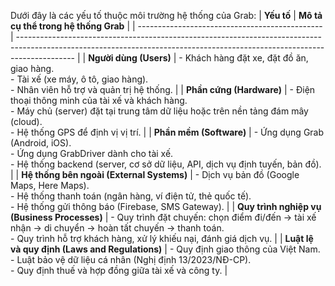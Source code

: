 Dưới đây là các yếu tố thuộc môi trường hệ thống của Grab:
| **Yếu tố**                                     | **Mô tả cụ thể trong hệ thống Grab**                                                                                                                                       |
| ---------------------------------------------- | -------------------------------------------------------------------------------------------------------------------------------------------------------------------------- |
| **Người dùng (Users)**                         | - Khách hàng đặt xe, đặt đồ ăn, giao hàng.<br>- Tài xế (xe máy, ô tô, giao hàng).<br>- Nhân viên hỗ trợ và quản trị hệ thống.                                              |
| **Phần cứng (Hardware)**                       | - Điện thoại thông minh của tài xế và khách hàng.<br>- Máy chủ (server) đặt tại trung tâm dữ liệu hoặc trên nền tảng đám mây (cloud).<br>- Hệ thống GPS để định vị vị trí. |
| **Phần mềm (Software)**                        | - Ứng dụng Grab (Android, iOS).<br>- Ứng dụng GrabDriver dành cho tài xế.<br>- Hệ thống backend (server, cơ sở dữ liệu, API, dịch vụ định tuyến, bản đồ).                  |
| **Hệ thống bên ngoài (External Systems)**      | - Dịch vụ bản đồ (Google Maps, Here Maps).<br>- Hệ thống thanh toán (ngân hàng, ví điện tử, thẻ quốc tế).<br>- Hệ thống gửi thông báo (Firebase, SMS Gateway).             |
| **Quy trình nghiệp vụ (Business Processes)**   | - Quy trình đặt chuyến: chọn điểm đi/đến → tài xế nhận → di chuyển → hoàn tất chuyến → thanh toán.<br>- Quy trình hỗ trợ khách hàng, xử lý khiếu nại, đánh giá dịch vụ.    |
| **Luật lệ và quy định (Laws and Regulations)** | - Quy định giao thông của Việt Nam.<br>- Luật bảo vệ dữ liệu cá nhân (Nghị định 13/2023/NĐ-CP).<br>- Quy định thuế và hợp đồng giữa tài xế và công ty.                     |
